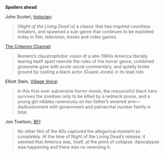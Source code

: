 <!-- Night of the Living Dead -->

**Spoilers ahead**

John Scoleri, [historian](https://thedigitalbits.com/columns/history-legacy-showmanship/night-of-the-living-dead-50th):

> [*Night of the Living Dead* is] a classic that has inspired countless imitators, and spawned a sub-genre that continues to be exploited today in film, television, books and video games.

[The Criterion Channel](https://www.criterionchannel.com/night-of-the-living-dead):

> Romero’s claustrophobic vision of a late-1960s America literally tearing itself apart rewrote the rules of the horror genre, combined gruesome gore with acute social commentary, and quietly broke ground by casting a black actor (Duane Jones) in its lead role.

Elliott Stein, [Village Voice](https://www.villagevoice.com/the-dead-zones/):

> In this first-ever subversive horror movie, the resourceful black hero survives the zombies only to be killed by a redneck posse, and a young girl nibbles ravenously on her father’s severed arm—disillusionment with government and patriarchal nuclear family is total.

Jon Towlson, [BFI](https://www.bfi.org.uk/features/night-living-dead-george-romero):

> No other film of the 60s captured the allegorical moment so completely. At the time of Night of the Living Dead’s release, it seemed that America was, itself, at the point of collapse. Apocalypse was happening and there was no reversing it.

